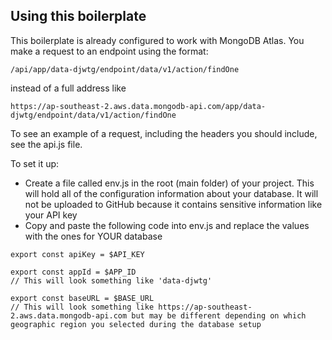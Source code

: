 ## Using this boilerplate

This boilerplate is already configured to work with MongoDB Atlas. You make a request to an endpoint using the format:
```
/api/app/data-djwtg/endpoint/data/v1/action/findOne
```  
instead of a full address like  
```
https://ap-southeast-2.aws.data.mongodb-api.com/app/data-djwtg/endpoint/data/v1/action/findOne
```

To see an example of a request, including the headers you should include, see the api.js file.


To set it up:
- Create a file called env.js in the root (main folder) of your project. This will hold all of the configuration information about your database. It will not be uploaded to GitHub because it contains sensitive information like your API key
- Copy and paste the following code into env.js and replace the values with the ones for YOUR database

```
export const apiKey = $API_KEY

export const appId = $APP_ID
// This will look something like 'data-djwtg'

export const baseURL = $BASE_URL
// This will look something like https://ap-southeast-2.aws.data.mongodb-api.com but may be different depending on which geographic region you selected during the database setup

```


